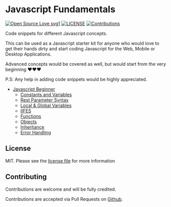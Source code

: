 # Javascript Fundamentals

[![Open Source Love svg1](https://badges.frapsoft.com/os/v1/open-source.svg?v=103)](https://github.com/AdoraNwodo/javascript-fundamentals/)
[![LICENSE](https://img.shields.io/github/license/AdoraNwodo/javascript-fundamentals.svg)](https://github.com/AdoraNwodo/javascript-fundamentals/)
[![Contributions](https://img.shields.io/badge/contributions-welcome-orange.svg)](https://github.com/AdoraNwodo/javascript-fundamentals/network/members)

Code snippets for different Javascript concepts.

This can be used as a Javascript starter kit for anyone who would love to get their hands dirty and start coding Javascript for the Web, Mobile or Desktop Applications.

Advanced concepts would be covered as well, but would start from the very beginning ❤️❤️❤️

P.S: Any help in adding code snippets would be highly appreciated.

   - [Javascript Beginner](https://github.com/AdoraNwodo/javascript-fundamentals/beginner)
       - [Constants and Variables](https://github.com/AdoraNwodo/javascript-fundamentals/blob/master/beginner/constants-and-variables.js)
       - [Rest Parameter Syntax](https://github.com/AdoraNwodo/javascript-fundamentals/blob/master/beginner/rest-parameters-example.js)
       - [Local & Global Variables](https://github.com/AdoraNwodo/javascript-fundamentals/blob/master/beginner/local-global-variables.js)
       - [IIFES](https://github.com/AdoraNwodo/javascript-fundamentals/blob/master/beginner/iifes.js)
       - [Functions](https://github.com/AdoraNwodo/javascript-fundamentals/blob/master/beginner/functions.js)
       - [Objects](https://github.com/AdoraNwodo/javascript-fundamentals/blob/master/beginner/creating-objects.js)
       - [Inheritance](https://github.com/AdoraNwodo/javascript-fundamentals/blob/master/beginner/inheritance.js)  
       - [Error Handling](https://github.com/AdoraNwodo/javascript-fundamentals/blob/master/beginner/error-handling.js)      


## License

MIT. Please see the [license file](https://github.com/AdoraNwodo//javascript-fundamentals/blob/master/LICENSE) for more information



## Contributing

Contributions are welcome and will be fully credited.

Contributions are accepted via Pull Requests on [Github](https://github.com/adoranwodo/javascript-fundamentals).


